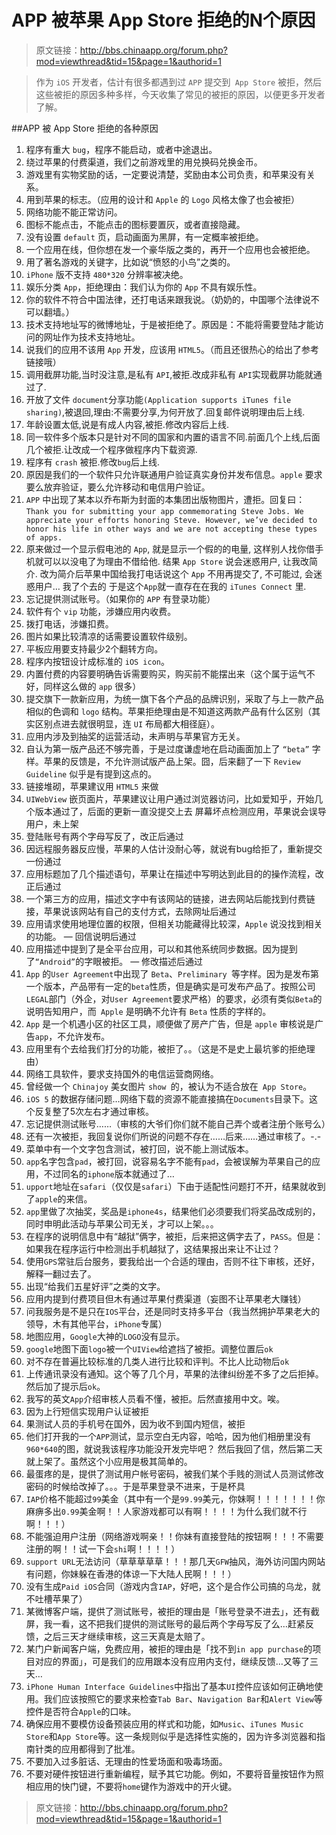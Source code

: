 # APP 被苹果 App Store 拒绝的N个原因

> 原文链接：http://bbs.chinaapp.org/forum.php?mod=viewthread&tid=15&page=1&authorid=1


> 作为 `iOS` 开发者，估计有很多都遇到过 `APP` 提交到` App Store` 被拒，然后这些被拒的原因多种多样，今天收集了常见的被拒的原因，以便更多开发者了解。

##APP 被 App Store 拒绝的各种原因

1. 程序有重大 `bug`，程序不能启动，或者中途退出。
1. 绕过苹果的付费渠道，我们之前游戏里的用兑换码兑换金币。
1. 游戏里有实物奖励的话，一定要说清楚，奖励由本公司负责，和苹果没有关系。
1. 用到苹果的标志。（应用的设计和 `Apple` 的 `Logo` 风格太像了也会被拒）
1. 网络功能不能正常访问。
1. 图标不能点击，不能点击的图标要置灰，或者直接隐藏。
1. 没有设置 `default` 页，启动画面为黑屏，有一定概率被拒绝。
1. 一个应用在线，但你想在发一个豪华版之类的，再开一个应用也会被拒绝。
1. 用了著名游戏的关键字，比如说“愤怒的小鸟”之类的。
1. `iPhone` 版不支持 `480*320` 分辨率被决绝。
1. 娱乐分类 `App`，拒绝理由：我们认为你的 `App` 不具有娱乐性。
1. 你的软件不符合中国法律，还打电话来跟我说。（奶奶的，中国哪个法律说不可以翻墙。）
1. 技术支持地址写的微博地址，于是被拒绝了。原因是：不能将需要登陆才能访问的网址作为技术支持地址。
1. 说我们的应用不该用 `App` 开发，应该用 `HTML5`。（而且还很热心的给出了参考链接哦）
1. 调用截屏功能,当时没注意,是私有 `API`,被拒.改成非私有 `API`实现截屏功能就通过了.
1. 开放了文件 `document`分享功能`(Application supports iTunes file sharing)`,被退回,理由:不需要分享,为何开放了.回复邮件说明理由后上线.
1. 年龄设置太低,说是有成人内容,被拒.修改内容后上线.
1. 同一软件多个版本只是针对不同的国家和内置的语言不同.前面几个上线,后面几个被拒.让改成一个程序做程序内下载资源.
1. 程序有 `crash` 被拒.修改`bug`后上线.
1. 原因是我们的一个软件只允许联通用户验证真实身份并发布信息。`apple` 要求要么放弃验证，要么允许移动和电信用户验证。
1. `APP` 中出现了某本以乔布斯为封面的本集团出版物图片，遭拒。回复曰：`Thank you for submitting your app commemorating Steve Jobs.
We appreciate your efforts honoring Steve. However, we’ve decided to honor his life in other ways and we are not accepting these types of apps.`
1. 原来做过一个显示假电池的 `App`, 就是显示一个假的的电量, 这样别人找你借手机就可以以没电了为理由不借给他. 结果 `App Store` 说会迷惑用户, 让我改简介. 改为简介后苹果中国给我打电话说这个 `App` 不用再提交了, 不可能过, 会迷惑用户… 我了个去的 于是这个`App`就一直存在在我的 `iTunes Connect` 里.
1. 忘记提供测试账号。（如果你的 `APP` 有登录功能）
1. 软件有个 `vip` 功能，涉嫌应用内收费。
1. 拨打电话，涉嫌扣费。
1. 图片如果比较清凉的话需要设置软件级别。
1. 平板应用要支持最少2个翻转方向。
1. 程序内按钮设计成标准的 `iOS icon`。
1. 内置付费的内容要明确告诉需要购买，购买前不能摆出来（这个属于运气不好，同样这么做的 `app` 很多）
1. 提交旗下一款新应用，为统一旗下各个产品的品牌识别，采取了与上一款产品相似的色调和 `logo` 结构。苹果拒绝理由是不知道这两款产品有什么区别（其实区别点进去就很明显，连 `UI` 布局都大相径庭）。
1. 应用内涉及到抽奖的运营活动，未声明与苹果官方无关。
1. 自认为第一版产品还不够完善，于是过度谦虚地在启动画面加上了 `“beta”` 字样。苹果的反馈是，不允许测试版产品上架。囧，后来翻了一下 `Review Guideline` 似乎是有提到这点的。
1. 链接堆砌，苹果建议用 `HTML5` 来做
1. `UIWebView` 嵌页面片，苹果建议让用户通过浏览器访问，比如爱知乎，开始几个版本通过了，后面的更新一直没提交上去
屏幕坏点检测应用，苹果说会误导用户，未上架
1. 登陆账号有两个字母写反了，改正后通过
1. 因远程服务器反应慢，苹果的人估计没耐心等，就说有bug给拒了，重新提交一份通过
1. 应用标题加了几个描述语句，苹果让在描述中写明达到此目的的操作流程，改正后通过
1. 一个第三方的应用，描述文字中有该网站的链接，进去网站后能找到付费链接，苹果说该网站有自己的支付方式，去除网址后通过
1. 应用请求使用地理位置的权限，但相关功能藏得比较深，`Apple` 说没找到相关的功能。 — 回信说明后通过
1. 应用描述中提到了是全平台应用，可以和其他系统同步数据。因为提到了`“Android”`的字眼被拒。 — 修改描述后通过
1.  `App` 的`User Agreement`中出现了 `Beta`、`Preliminary `等字样。因为是发布第一个版本，产品带有一定的`beta`性质，但是确实是可发布产品了。按照公司`LEGAL`部门（外企，对`User Agreement`要求严格）的要求，必须有类似`Beta`的说明告知用户，而` Apple` 是明确不允许有 `Beta` 性质的字样的。
1. `App` 是一个机遇小区的社区工具，顺便做了房产广告，但是 `apple` 审核说是广告`app`，不允许发布。
1. 应用里有个去给我们打分的功能，被拒了。。（这是不是史上最坑爹的拒绝理由）
1. 网络工具软件，要求支持国外的电信运营商网络。
1. 曾经做一个 `Chinajoy` 美女图片 `show `的，被认为不适合放在` App Store`。
1. `iOS 5` 的数据存储问题…网络下载的资源不能直接搞在`Documents`目录下。这个反复整了5次左右才通过审核。
1. 忘记提供测试账号……（审核的大爷们你们就不能自己弄个或者注册个账号么）
1. 还有一次被拒，我回复说你们所说的问题不存在……后来……通过审核了。-.-
1. 菜单中有一个文字包含测试，被打回，说不能上测试版本。
1. `app`名字包含`pad`，被打回，说容易名字不能有`pad`，会被误解为苹果自己的应用，不过同名的`iphone`版本就通过了…
1. `upport`地址在`safari`（仅仅是`safari`）下由于适配性问题打不开，结果就收到了`apple`的来信。
1. `app`里做了次抽奖，奖品是`iphone4s`，结果他们必须要我们将奖品改成别的，同时申明此活动与苹果公司无关，才可以上架。。。
1. 在程序的说明信息中有“越狱”俩字，被拒，后来把这俩字去了，`PASS`。但是：如果我在程序运行中检测出手机越狱了，这结果报出来让不让过？
1. 使用`GPS`常驻后台服务，要我给出一个合适的理由，否则不往下审核，还好，解释一翻过去了。
1. 出现“给我们五星好评”之类的文字。
1. 应用内提到付费项目但木有通过苹果付费渠道（妄图不让苹果老大赚钱）
1. 问我服务是不是只在`IOS`平台，还是同时支持多平台（我当然拥护苹果老大的领导，木有其他平台，`iPhone`专属）
1. 地图应用，`Google`大神的`LOGO`没有显示。
1. `google`地图下面`logo`被一个`UIView`给遮挡了被拒。调整位置后`ok`
1. 对不存在普遍比较标准的几类人进行比较和评判。不比人比动物后`ok`
1. 上传通讯录没有通知。这个等了几个月，苹果的法律纠纷差不多了之后拒掉。然后加了提示后`ok`。
1. 我写的英文`App`介绍审核人员看不懂，被拒。后然直接用中文。唉。
1. 因为上行短信实现用户认证被拒
1. 果测试人员的手机号在国外，因为收不到国内短信，被拒
1. 他们打开我的一个`APP`测试，显示空白无内容，哈哈，因为他们相册里没有`960*640`的图，就说我该程序功能没开发完毕吧？
然后我回了信，然后第二天就上架了。虽然这个小应用是极其简单的。
1. 最蛋疼的是，提供了测试用户帐号密码，被我们某个手贱的测试人员测试修改密码的时候给改掉了。。。于是苹果登录不进来，于是杯具
1. `IAP`价格不能超过`99`美金（其中有一个是`99.99`美元，你妹啊！！！！！！！你麻痹多出`0.99`美金啊！！人家游戏都可以有啊！！！！为什么我们就不行啊！！！）
1. 不能强迫用户注册（网络游戏啊亲！！你妹有直接登陆的按钮啊！！！不需要注册的啊！！试一下会`shi`啊！！！！）
1. `support URL`无法访问（草草草草草！！！那几天`GFW`抽风，海外访问国内网站有问题，你妹躲在香港的体谅一下大陆人民啊！！！）
1. 没有生成`Paid iOS`合同（游戏内含`IAP`，好吧，这个是合作公司搞的乌龙，就不吐槽苹果了）
1. 某微博客户端，提供了测试账号，被拒的理由是「账号登录不进去」，还有截屏，我一看，这不把我们提供的测试账号的最后两个字母写反了么…赶紧反馈，之后三天才继续审核，这三天真是太赔了。
1. 某门户新闻客户端，免费应用，被拒的理由是「找不到`in app purchase`的项目对应的界面」，可是我们的应用跟本没有应用内支付，继续反馈…又等了三天…
1. `iPhone Human Interface Guidelines`中指出了基本`UI`控件应该如何正确地使用。我们应该按照它的要求来检查`Tab Bar`、`Navigation Bar`和`Alert View`等控件是否符合`Apple`的口味。
1. 确保应用不要模仿设备预装应用的样式和功能，如`Music`、`iTunes Music Store`和`App Store`等。这一条规则似乎是选择性实施的，因为许多浏览器和指南针类的应用都得到了批准。
1. 不要加入过多脏话、无理由的性爱场面和吸毒场面。
1. 不要对硬件按钮进行重新编程，赋予其它功能。例如，不要将音量按钮作为照相应用的快门键，不要将`home`键作为游戏中的开火键。

> 原文链接：http://bbs.chinaapp.org/forum.php?mod=viewthread&tid=15&page=1&authorid=1
